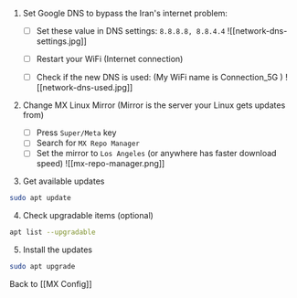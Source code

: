 1. Set Google DNS to bypass the Iran's internet problem:

	- [ ] Set these value in DNS settings: `8.8.8.8, 8.8.4.4`
		![[network-dns-settings.jpg]]

	- [ ] Restart your WiFi (Internet connection)

	- [ ] Check if the new DNS is used: (My WiFi name is Connection_5G )
		![[network-dns-used.jpg]]
		

2. Change MX Linux Mirror (Mirror is the server your Linux gets updates from)
	- [ ] Press `Super/Meta` key
	- [ ] Search for `MX Repo Manager`
	- [ ] Set the mirror to `Los Angeles` (or anywhere has faster download speed)
		![[mx-repo-manager.png]]

3. Get available updates
```bash
sudo apt update
```
	
4. Check upgradable items (optional)
```bash
apt list --upgradable
```

5. Install the updates
```bash
sudo apt upgrade
```

Back to [[MX Config]]